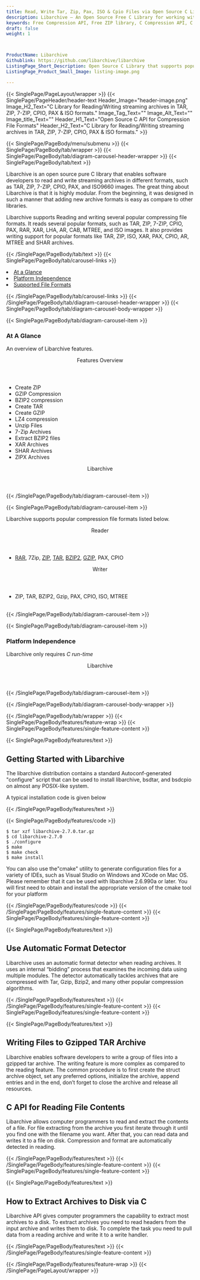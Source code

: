 ```yaml
---
title: Read, Write Tar, Zip, Pax, ISO & Cpio Files via Open Source C Library
description: Libarchive – An Open Source Free C Library for working with streaming archives. Read & write compression files like RAR, Zip, TAR, GZip & BZip2 via C API.
keywords: Free Compression API, Free ZIP library, C Compression API, C compression Library, compress files programmatically, decompress files, Rar C API, C 7-zip, C GZip library, C compression Library, Open Source C Library, C Zip programming, C Rar APIs, C Tar, create zip file, compression file formats
draft: false
weight: 1



ProductName: Libarchive 
Githublink: https://github.com/libarchive/libarchive
ListingPage_Short_Description: Open Source C Library that supports popular compression file formats like RAR, 7ZIP, ZIP, TAR & more.
ListingPage_Product_Small_Image: listing-image.png 

---
```


{{< SinglePage/PageLayout/wrapper >}}
{{< SinglePage/PageHeader/header-text
Header_Image="header-image.png"
Image_H2_Text="C Library for Reading/Writing streaming archives in TAR, ZIP, 7-ZIP, CPIO, PAX & ISO formats."
Image_Tag_Text=""
Image_Alt_Text=""
Image_title_Text=""
Header_H1_Text="Open Source C API for Compression File Formats"
Header_H2_Text="C Library for Reading/Writing streaming archives in TAR, ZIP, 7-ZIP, CPIO, PAX & ISO formats." >}}

{{< SinglePage/PageBody/menu/submenu >}}
{{< SinglePage/PageBody/tab/wrapper >}}
{{< SinglePage/PageBody/tab/diagram-carousel-header-wrapper >}}
{{< SinglePage/PageBody/tab/text >}}



<p>Libarchive is an open source pure C library that enables software developers to read and write streaming archives in different formats, such as TAR, ZIP, 7-ZIP, CPIO, PAX, and ISO9660 images. The great thing about Libarchive is that it is highly modular. From the beginning, it was designed in such a manner that adding new archive formats is easy as compare to other libraries.</p>
<p>Libarchive supports Reading and writing several popular compressing file formats. It reads several popular formats, such as TAR, ZIP, 7-ZIP, CPIO, PAX, RAR, XAR, LHA, AR, CAB, MTREE, and ISO images. It also provides writing support for popular formats like TAR, ZIP, ISO, XAR, PAX, CPIO, AR, MTREE and SHAR archives.</p>


{{< /SinglePage/PageBody/tab/text >}}
{{< SinglePage/PageBody/tab/carousel-links >}}

<li data-target="#diagramcarousel" data-slide-to="0"><a href="#">At a Glance</a></li>
<li data-target="#diagramcarousel" data-slide-to="2"><a href="#">Platform Independence</a></li>
<li data-target="#diagramcarousel" data-slide-to="1"><a class="activetab" href="#">Supported File Formats</a></li>


{{< /SinglePage/PageBody/tab/carousel-links >}}
{{< /SinglePage/PageBody/tab/diagram-carousel-header-wrapper >}}
{{< SinglePage/PageBody/tab/diagram-carousel-body-wrapper >}}

{{< SinglePage/PageBody/tab/diagram-carousel-item >}}
<h3>At A Glance</h3>
<p>An overview of Libarchive features.</p>
<div class="diagram1 d1-poi">
<div class="d1-row">
<div class="d1-col d1-left"><header>Features Overview</header>
<ul>
<li>Create ZIP</li>
<li>GZIP Compression</li>
<li>BZIP2 compression</li>
<li>Create TAR</li>
<li>Create GZIP</li>
<li>LZ4 compression</li>
<li>Unzip Files</li>
<li>7-Zip Archives</li>
<li>Extract BZIP2 files</li>
<li>XAR Archives</li>
<li>SHAR Archives</li>
<li>ZIPX Archives</li>
</ul>
</div>
</div>
<div class="d1-logo" style="border: none;"> <!--<img src='listing-image.png' alt="Compression APIs for .NET" />--><header>Libarchive</header><footer><small></small></footer></div>
<!--/logo--></div>
<!--/diagram1-->
{{< /SinglePage/PageBody/tab/diagram-carousel-item >}}

{{< SinglePage/PageBody/tab/diagram-carousel-item >}}
<p>Libarchive supports popular compression file formats listed below.</p>
<div class="diagram1 d2 d1-poi">
<div class="d1-row">
<div class="d1-col d1-left"><header><i class="fa fa-arrows-v"> </i> Reader</header>
<ul>
<li><a href="https://docs.fileformat.com/compression/rar/">RAR</a>, 7Zip, <a href="https://docs.fileformat.com/compression/zip/">ZIP</a>, <a href="https://docs.fileformat.com/compression/tar/">TAR</a>, <a href="https://docs.fileformat.com/compression/bz2/">BZIP2</a>, <a href="https://docs.fileformat.com/compression/gz/">GZIP</a>, PAX, CPIO</li>
</ul>
</div>
<!--/left-->
<div class="d1-col d1-right"><header><i class="fa fa-long-arrow-down"> </i> Writer</header>
<ul>
<li>ZIP, TAR, BZIP2, Gzip, PAX, CPIO, ISO, MTREE</li>
</ul>
</div>
<!--/right--></div>
<!--/row-->
<div class="d1-logo" style="border: none;"><br><footer><small></small></footer></div>
<!--/logo--></div>
<!--/diagram2-->
{{< /SinglePage/PageBody/tab/diagram-carousel-item >}}

{{< SinglePage/PageBody/tab/diagram-carousel-item >}}
<h3>Platform Independence</h3>
<p>Libarchive only requires <i class="fa fa-cubes">C run-time</i></p>
<div class="diagram1 d1-poi">
<div class="d1-row">
<div class="d1-col d1-left"> </div>
<!--/right--></div>
<!--/row-->
<div class="d1-logo" style="border: none;"><!--<img src='listing-image.png' alt="Compression APIs for .NET" />--><header>Libarchive</header><footer><small></small></footer></div>
<!--/logo--></div>
<!--/diagram2 -->
{{< /SinglePage/PageBody/tab/diagram-carousel-item >}}

{{< /SinglePage/PageBody/tab/diagram-carousel-body-wrapper >}}

{{< /SinglePage/PageBody/tab/wrapper >}}
{{< SinglePage/PageBody/features/feature-wrap >}}
{{< SinglePage/PageBody/features/single-feature-content >}}

{{< SinglePage/PageBody/features/text >}}
<h2 class="h2title">Getting Started with Libarchive</h2>
<p>The libarchive distribution contains a standard Autoconf-generated "configure" script that can be used to install libarchive, bsdtar, and bsdcpio on almost any POSIX-like system.</p>
<p>A typical installation code is given below</p>
{{< /SinglePage/PageBody/features/text >}}

{{< SinglePage/PageBody/features/code >}}
<pre><code class="html">$ tar xzf libarchive-2.7.0.tar.gz
$ cd libarchive-2.7.0
$ ./configure
$ make
$ make check
$ make install 
</code></pre>

<p>You can also use the"cmake" utility to generate configuration files for a variety of IDEs, such as Visual Studio on Windows and XCode on Mac OS. Please remember that it can be used with libarchive 2.6.990a or later. You will first need to obtain and install the appropriate version of the cmake tool for your platform</p>

{{< /SinglePage/PageBody/features/code >}}
{{< /SinglePage/PageBody/features/single-feature-content >}}
{{< SinglePage/PageBody/features/single-feature-content >}}

{{< SinglePage/PageBody/features/text >}}
<h2 class="h2title">Use Automatic Format Detector</h2>
<p>Libarchive uses an automatic format detector when reading archives. It uses an internal “bidding” process that examines the incoming data using multiple modules. The detector automatically tackles archives that are compressed with Tar, Gzip, Bzip2, and many other popular compression algorithms.</p>

{{< /SinglePage/PageBody/features/text >}}
{{< /SinglePage/PageBody/features/single-feature-content >}}
{{< SinglePage/PageBody/features/single-feature-content >}}

{{< SinglePage/PageBody/features/text >}}
<h2 class="h2title">Writing Files to Gzipped TAR Archive</h2>
<p>Libarchive enables software developers to write a group of files into a gzipped tar archive. The writing feature is more complex as compared to the reading feature. The common procedure is to first create the struct archive object, set any preferred options, initialize the archive, append entries and in the end, don’t forget to close the archive and release all resources.</p>
<h2 class="h2title">C API for Reading File Contents</h2>
<p>Libarchive allows computer programmers to read and extract the contents of a file. For file extracting from the archive you first iterate through it until you find one with the filename you want. After that, you can read data and writes it to a file on disk. Compression and format are automatically detected in reading.</p>

{{< /SinglePage/PageBody/features/text >}}
{{< /SinglePage/PageBody/features/single-feature-content >}}
{{< SinglePage/PageBody/features/single-feature-content >}}

{{< SinglePage/PageBody/features/text >}}
<h2 class="h2title">How to Extract Archives to Disk via C</h2>
<p>Libarchive API gives computer programmers the capability to extract most archives to a disk. To extract archives you need to read headers from the input archive and writes them to disk. To complete the task you need to pull data from a reading archive and write it to a write handler.</p>

{{< /SinglePage/PageBody/features/text >}}
{{< /SinglePage/PageBody/features/single-feature-content >}}

{{< /SinglePage/PageBody/features/feature-wrap >}}
{{< /SinglePage/PageLayout/wrapper >}}